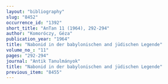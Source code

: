 ```yaml
---
layout: "bibliography"
slug: "8452"
occurrence_id: "1392"
short_title: "AnTan 11 (1964), 292-294"
author: "Komoróczy, Géza"
publication_year: "1964"
title: "Nabonid in der babylonischen and jüdischen Legende"
volume_no_: "11"
pages: "292-294"
journal: "Antik Tanulmányok"
title: "Nabonid in der babylonischen and jüdischen Legende"
previous_item: "8455"
---
```

